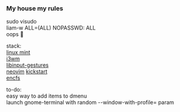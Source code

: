 ### My house my rules

sudo visudo  
liam-w  ALL=(ALL) NOPASSWD: ALL  
oops 🙊

stack:  
[linux mint](https://github.com/linuxmint)   
[i3wm](https://github.com/i3/i3)  
[libinput-gestures](https://github.com/bulletmark/libinput-gestures)  
[neovim](https://github.com/neovim/neovim) [kickstart](https://github.com/nvim-lua/kickstart.nvim)  
[encfs](https://github.com/vgough/encfs)

to-do:  
easy way to add items to dmenu  
launch gnome-terminal with random --window-with-profile= param
